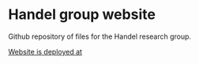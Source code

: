 # Handel group website

Github repository of files for the Handel research group.

[Website is deployed at](http://handelgroup.uga.edu/)